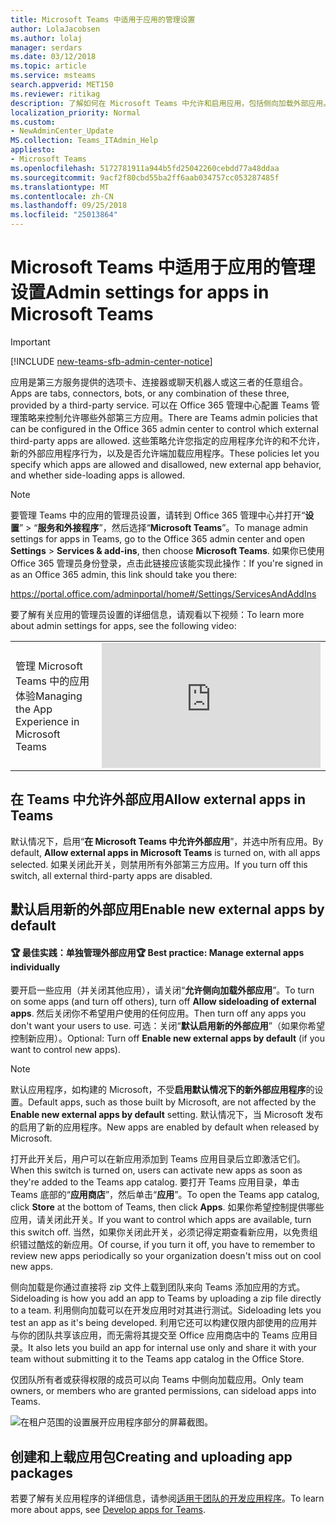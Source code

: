 ```yaml
---
title: Microsoft Teams 中适用于应用的管理设置
author: LolaJacobsen
ms.author: lolaj
manager: serdars
ms.date: 03/12/2018
ms.topic: article
ms.service: msteams
search.appverid: MET150
ms.reviewer: ritikag
description: 了解如何在 Microsoft Teams 中允许和启用应用，包括侧向加载外部应用。
localization_priority: Normal
ms.custom:
- NewAdminCenter_Update
MS.collection: Teams_ITAdmin_Help
appliesto:
- Microsoft Teams
ms.openlocfilehash: 5172781911a944b5fd25042260cebdd77a48ddaa
ms.sourcegitcommit: 9acf2f80cbd55ba2ff6aab034757cc053287485f
ms.translationtype: MT
ms.contentlocale: zh-CN
ms.lasthandoff: 09/25/2018
ms.locfileid: "25013864"
---
```

<a name="admin-settings-for-apps-in-microsoft-teams"></a><span data-ttu-id="cbf52-103">Microsoft Teams 中适用于应用的管理设置</span><span class="sxs-lookup"><span data-stu-id="cbf52-103">Admin settings for apps in Microsoft Teams</span></span>
==========================================
> [!IMPORTANT]
> [!INCLUDE [new-teams-sfb-admin-center-notice](includes/new-teams-sfb-admin-center-notice.md)]

<span data-ttu-id="cbf52-104">应用是第三方服务提供的选项卡、连接器或聊天机器人或这三者的任意组合。</span><span class="sxs-lookup"><span data-stu-id="cbf52-104">Apps are tabs, connectors, bots, or any combination of these three, provided by a third-party service.</span></span> <span data-ttu-id="cbf52-105">可以在 Office 365 管理中心配置 Teams 管理策略来控制允许哪些外部第三方应用。</span><span class="sxs-lookup"><span data-stu-id="cbf52-105">There are Teams admin policies that can be configured in the Office 365 admin center to control which external third-party apps are allowed.</span></span> <span data-ttu-id="cbf52-106">这些策略允许您指定的应用程序允许的和不允许，新的外部应用程序行为，以及是否允许端加载应用程序。</span><span class="sxs-lookup"><span data-stu-id="cbf52-106">These policies let you specify which apps are allowed and disallowed, new external app behavior, and whether side-loading apps is allowed.</span></span>

> [!NOTE]
> <span data-ttu-id="cbf52-107">要管理 Teams 中的应用的管理员设置，请转到 Office 365 管理中心并打开“**设置**” > “**服务和外接程序**”，然后选择“**Microsoft Teams**”。</span><span class="sxs-lookup"><span data-stu-id="cbf52-107">To manage admin settings for apps in Teams, go to the Office 365 admin center and open **Settings** > **Services & add-ins**, then choose **Microsoft Teams**.</span></span> <span data-ttu-id="cbf52-108">如果你已使用 Office 365 管理员身份登录，点击此链接应该能实现此操作：</span><span class="sxs-lookup"><span data-stu-id="cbf52-108">If you're signed in as an Office 365 admin, this link should take you there:</span></span>
> 
> https://portal.office.com/adminportal/home#/Settings/ServicesAndAddIns 

<span data-ttu-id="cbf52-109">要了解有关应用的管理员设置的详细信息，请观看以下视频：</span><span class="sxs-lookup"><span data-stu-id="cbf52-109">To learn more about admin settings for apps, see the following video:</span></span> 
 
|  |  |
|---------|---------|
| <span data-ttu-id="cbf52-110">管理 Microsoft Teams 中的应用体验</span><span class="sxs-lookup"><span data-stu-id="cbf52-110">Managing the App Experience in Microsoft Teams</span></span>   | <iframe width="350" height="200" src="https://www.youtube.com/embed/CHnpw1O7EgM" frameborder="0" allowfullscreen></iframe>     | 

## <a name="allow-external-apps-in-teams"></a><span data-ttu-id="cbf52-111">在 Teams 中允许外部应用</span><span class="sxs-lookup"><span data-stu-id="cbf52-111">Allow external apps in Teams</span></span>

<span data-ttu-id="cbf52-112">默认情况下，启用“**在 Microsoft Teams 中允许外部应用**”，并选中所有应用。</span><span class="sxs-lookup"><span data-stu-id="cbf52-112">By default, **Allow external apps in Microsoft Teams** is turned on, with all apps selected.</span></span>  <span data-ttu-id="cbf52-113">如果关闭此开关，则禁用所有外部第三方应用。</span><span class="sxs-lookup"><span data-stu-id="cbf52-113">If you turn off this switch, all external third-party apps are disabled.</span></span> 

## <a name="enable-new-external-apps-by-default"></a><span data-ttu-id="cbf52-114">默认启用新的外部应用</span><span class="sxs-lookup"><span data-stu-id="cbf52-114">Enable new external apps by default</span></span>

#### <a name="trophy-best-practice-manage-external-apps-individually"></a><span data-ttu-id="cbf52-115">:trophy: 最佳实践：单独管理外部应用</span><span class="sxs-lookup"><span data-stu-id="cbf52-115">:trophy: Best practice: Manage external apps individually</span></span> 
 
<span data-ttu-id="cbf52-116">要开启一些应用（并关闭其他应用），请关闭“**允许侧向加载外部应用**”。</span><span class="sxs-lookup"><span data-stu-id="cbf52-116">To turn on some apps (and turn off others), turn off **Allow sideloading of external apps**.</span></span> <span data-ttu-id="cbf52-117">然后关闭你不希望用户使用的任何应用。</span><span class="sxs-lookup"><span data-stu-id="cbf52-117">Then turn off any apps you don't want your users to use.</span></span> <span data-ttu-id="cbf52-118">可选：关闭“**默认启用新的外部应用**”（如果你希望控制新应用）。</span><span class="sxs-lookup"><span data-stu-id="cbf52-118">Optional: Turn off **Enable new external apps by default** (if you want to control new apps).</span></span> 

> [!NOTE]
> <span data-ttu-id="cbf52-119">默认应用程序，如构建的 Microsoft，不受**启用默认情况下的新外部应用程序**的设置。</span><span class="sxs-lookup"><span data-stu-id="cbf52-119">Default apps, such as those built by Microsoft, are not affected by the **Enable new external apps by default** setting.</span></span> <span data-ttu-id="cbf52-120">默认情况下，当 Microsoft 发布的启用了新的应用程序。</span><span class="sxs-lookup"><span data-stu-id="cbf52-120">New apps are enabled by default when released by Microsoft.</span></span>

<span data-ttu-id="cbf52-121">打开此开关后，用户可以在新应用添加到 Teams 应用目录后立即激活它们。</span><span class="sxs-lookup"><span data-stu-id="cbf52-121">When this switch is turned on, users can activate new apps as soon as they're added to the Teams app catalog.</span></span> <span data-ttu-id="cbf52-122">要打开 Teams 应用目录，单击 Teams 底部的“**应用商店**”，然后单击“**应用**”。</span><span class="sxs-lookup"><span data-stu-id="cbf52-122">To open the Teams app catalog, click **Store** at the bottom of Teams, then click **Apps**.</span></span> <span data-ttu-id="cbf52-123">如果你希望控制提供哪些应用，请关闭此开关。</span><span class="sxs-lookup"><span data-stu-id="cbf52-123">If you want to control which apps are available, turn this switch off.</span></span> <span data-ttu-id="cbf52-124">当然，如果你关闭此开关，必须记得定期查看新应用，以免贵组织错过酷炫的新应用。</span><span class="sxs-lookup"><span data-stu-id="cbf52-124">Of course, if you turn it off, you have to remember to review new apps periodically so your organization doesn't miss out on cool new apps.</span></span> 

<span data-ttu-id="cbf52-125">侧向加载是你通过直接将 zip 文件上载到团队来向 Teams 添加应用的方式。</span><span class="sxs-lookup"><span data-stu-id="cbf52-125">Sideloading is how you add an app to Teams by uploading a zip file directly to a team.</span></span> <span data-ttu-id="cbf52-126">利用侧向加载可以在开发应用时对其进行测试。</span><span class="sxs-lookup"><span data-stu-id="cbf52-126">Sideloading lets you test an app as it's being developed.</span></span> <span data-ttu-id="cbf52-127">利用它还可以构建仅限内部使用的应用并与你的团队共享该应用，而无需将其提交至 Office 应用商店中的 Teams 应用目录。</span><span class="sxs-lookup"><span data-stu-id="cbf52-127">It also lets you build an app for internal use only and share it with your team without submitting it to the Teams app catalog in the Office Store.</span></span> 

<span data-ttu-id="cbf52-128">仅团队所有者或获得权限的成员可以向 Teams 中侧向加载应用。</span><span class="sxs-lookup"><span data-stu-id="cbf52-128">Only team owners, or members who are granted permissions, can sideload apps into Teams.</span></span>  

![在租户范围的设置展开应用程序部分的屏幕截图。](media/Admin_settings_for_apps_in_Microsoft_Teams_image2.png)

## <a name="creating-and-uploading-app-packages"></a><span data-ttu-id="cbf52-130">创建和上载应用包</span><span class="sxs-lookup"><span data-stu-id="cbf52-130">Creating and uploading app packages</span></span> 

<span data-ttu-id="cbf52-131">若要了解有关应用程序的详细信息，请参阅[适用于团队的开发应用程序](https://docs.microsoft.com/microsoftteams/platform/concepts/apps/apps-overview)。</span><span class="sxs-lookup"><span data-stu-id="cbf52-131">To learn more about apps, see [Develop apps for Teams](https://docs.microsoft.com/microsoftteams/platform/concepts/apps/apps-overview).</span></span> 



